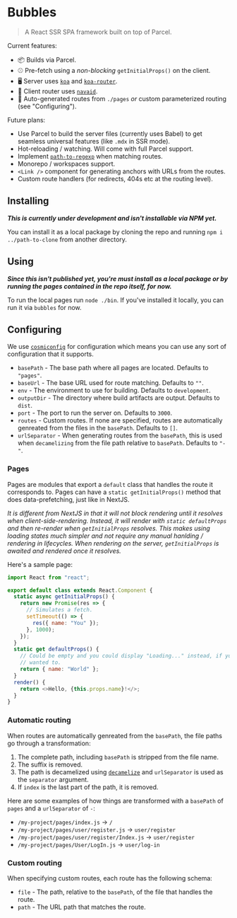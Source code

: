 # Bubbles

> A React SSR SPA framework built on top of Parcel.

Current features:

- 📦 Builds via Parcel.
- ⚾ Pre-fetch using a _non-blocking_ `getInitialProps()` on the client.
- 🖥️ Server uses [`koa`](https://github.com/koajs/koa) and [`koa-router`](https://github.com/ZijianHe/koa-router).
- 👤 Client router uses [`navaid`](https://github.com/lukeed/navaid).
- 📄 Auto-generated routes from `./pages` _or_ custom parameterized routing (see "Configuring").

Future plans:

- Use Parcel to build the server files (currently uses Babel) to get seamless universal features (like `.mdx` in SSR mode).
- Hot-reloading / watching. Will come with full Parcel support.
- Implement [`path-to-regexp`](https://github.com/pillarjs/path-to-regexp) when matching routes.
- Monorepo / workspaces support.
- `<Link />` component for generating anchors with URLs from the routes.
- Custom route handlers (for redirects, 404s etc at the routing level).

## Installing

**_This is currently under development and isn't installable via NPM yet._**

You can install it as a local package by cloning the repo and running `npm i ../path-to-clone` from another directory.

## Using

**_Since this isn't published yet, you're must install as a local package or by running the pages contained in the repo itself, for now._**

To run the local pages run `node ./bin`. If you've installed it locally, you can run it via `bubbles` for now.

## Configuring

We use [`cosmiconfig`](https://github.com/davidtheclark/cosmiconfig) for configuration which means you can use any sort of configuration that it supports.

- `basePath` - The base path where all pages are located. Defaults to `"pages"`.
- `baseUrl` - The base URL used for route matching. Defaults to `""`.
- `env` - The environment to use for building. Defaults to `development`.
- `outputDir` - The directory where build artifacts are output. Defaults to `dist`.
- `port` - The port to run the server on. Defaults to `3000`.
- `routes` - Custom routes. If none are specified, routes are automatically genreated from the files in the `basePath`. Defaults to `[]`.
- `urlSeparator` - When generating routes from the `basePath`, this is used when `decamelizing` from the file path relative to `basePath`. Defaults to `"-"`.

### Pages

Pages are modules that export a `default` class that handles the route it corresponds to. Pages can have a `static getInitialProps()` method that does data-prefetching, just like in NextJS.

_It is different from NextJS in that it will not block rendering until it resolves when client-side-rendering. Instead, it will render with `static defaultProps` and then re-render when `getInitialProps` resolves. This makes using loading states much simpler and not require any manual hanlding / rendering in lifecycles. When rendering on the server, `getInitialProps` is awaited and rendered once it resolves._

Here's a sample page:

```js
import React from "react";

export default class extends React.Component {
  static async getInitialProps() {
    return new Promise(res => {
      // Simulates a fetch.
      setTimeout(() => {
        res({ name: "You" });
      }, 1000);
    });
  }
  static get defaultProps() {
    // Could be empty and you could display "Loading..." instead, if you
    // wanted to.
    return { name: "World" };
  }
  render() {
    return <>Hello, {this.props.name}!</>;
  }
}
```

### Automatic routing

When routes are automatically genreated from the `basePath`, the file paths go through a transformation:

1. The complete path, including `basePath` is stripped from the file name.
2. The suffix is removed.
3. The path is decamelized using [`decamelize`](https://github.com/sindresorhus/decamelize) and `urlSeparator` is used as the `separator` argument.
4. If `index` is the last part of the path, it is removed.

Here are some examples of how things are transformed with a `basePath` of `pages` and a `urlSeparator` of `-`:

- `/my-project/pages/index.js` -> `/`
- `/my-project/pages/user/register.js` -> `user/register`
- `/my-project/pages/user/register/Index.js` -> `user/register`
- `/my-project/pages/User/LogIn.js` -> `user/log-in`

### Custom routing

When specifying custom routes, each route has the following schema:

- `file` - The path, relative to the `basePath`, of the file that handles the route.
- `path` - The URL path that matches the route.
